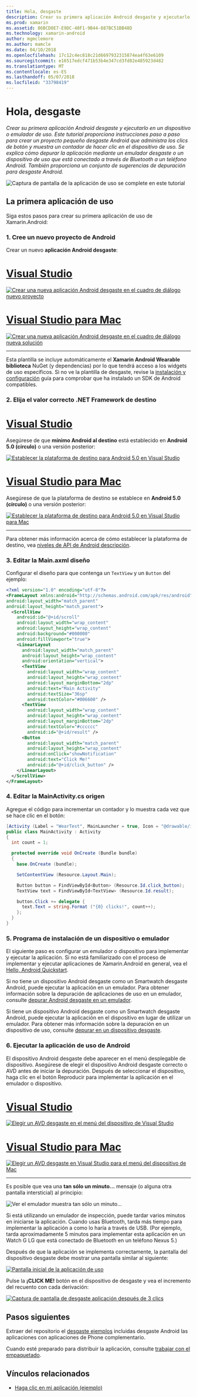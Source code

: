 ```yaml
---
title: Hola, desgaste
description: Crear su primera aplicación Android desgaste y ejecutarlo en un dispositivo o emulador de uso. Este tutorial proporciona instrucciones paso a paso para crear un proyecto pequeño desgaste Android que administra los clics de botón y muestra un contador de hacer clic en el dispositivo de uso. Se explica cómo depurar la aplicación mediante un emulador desgaste o un dispositivo de uso que está conectado a través de Bluetooth a un teléfono Android. También proporciona un conjunto de sugerencias de depuración para desgaste Android.
ms.prod: xamarin
ms.assetid: 86BCD0E7-E9DC-40F1-9B44-887BC51BB48D
ms.technology: xamarin-android
author: mgmclemore
ms.author: mamcle
ms.date: 04/10/2018
ms.openlocfilehash: 17c12c4ec818c21d6697932315874ea4f63e6109
ms.sourcegitcommit: e16517edcf471b53b4e347cd3fd82e485923d482
ms.translationtype: MT
ms.contentlocale: es-ES
ms.lasthandoff: 05/07/2018
ms.locfileid: "33798419"
---
```

# <a name="hello-wear"></a>Hola, desgaste

_Crear su primera aplicación Android desgaste y ejecutarlo en un dispositivo o emulador de uso. Este tutorial proporciona instrucciones paso a paso para crear un proyecto pequeño desgaste Android que administra los clics de botón y muestra un contador de hacer clic en el dispositivo de uso. Se explica cómo depurar la aplicación mediante un emulador desgaste o un dispositivo de uso que está conectado a través de Bluetooth a un teléfono Android. También proporciona un conjunto de sugerencias de depuración para desgaste Android._

![Captura de pantalla de la aplicación de uso se complete en este tutorial](hello-wear-images/example.png)

## <a name="your-first-wear-app"></a>La primera aplicación de uso

Siga estos pasos para crear su primera aplicación de uso de Xamarin.Android:

### <a name="1-create-a-new-android-project"></a>1. Cree un nuevo proyecto de Android

Crear un nuevo **aplicación Android desgaste**:

# <a name="visual-studiotabvswin"></a>[Visual Studio](#tab/vswin)

[![Crear una nueva aplicación Android desgaste en el cuadro de diálogo nuevo proyecto](hello-wear-images/vs/new-solution-sml.w157.png)](hello-wear-images/vs/new-solution.w157.png#lightbox)

# <a name="visual-studio-for-mactabvsmac"></a>[Visual Studio para Mac](#tab/vsmac)

[![Crear una nueva aplicación Android desgaste en el cuadro de diálogo nueva solución](hello-wear-images/xs/new-solution-sml.png)](hello-wear-images/xs/new-solution.png#lightbox)

-----


Esta plantilla se incluye automáticamente el **Xamarin Android Wearable biblioteca** NuGet (y dependencias) por lo que tendrá acceso a los widgets de uso específicos. Si no ve la plantilla de desgaste, revise la [instalación y configuración](~/android/wear/get-started/installation.md) guía para comprobar que ha instalado un SDK de Android compatibles. 

### <a name="2-choose-the-correct-target-framework"></a>2. Elija el valor correcto **.NET Framework de destino**

# <a name="visual-studiotabvswin"></a>[Visual Studio](#tab/vswin)

Asegúrese de que **mínimo Android al destino** está establecido en **Android 5.0 (círculo)** o una versión posterior: 

[![Establecer la plataforma de destino para Android 5.0 en Visual Studio](hello-wear-images/vs/target-framework-sml.png)](hello-wear-images/vs/target-framework.png#lightbox)

# <a name="visual-studio-for-mactabvsmac"></a>[Visual Studio para Mac](#tab/vsmac)

Asegúrese de que la plataforma de destino se establece en **Android 5.0 (círculo)** o una versión posterior:

[![Establecer la plataforma de destino para Android 5.0 en Visual Studio para Mac](hello-wear-images/xs/target-framework-sml.png)](hello-wear-images/xs/target-framework.png#lightbox)

-----

Para obtener más información acerca de cómo establecer la plataforma de destino, vea [niveles de API de Android descripción](~/android/app-fundamentals/android-api-levels.md).


### <a name="3-edit-the-mainaxml-layout"></a>3. Editar la **Main.axml** diseño

Configurar el diseño para que contenga un `TextView` y un `Button` del ejemplo: 

```xml
<?xml version="1.0" encoding="utf-8"?>
<FrameLayout xmlns:android="http://schemas.android.com/apk/res/android"
android:layout_width="match_parent"
android:layout_height="match_parent">
  <ScrollView
    android:id="@+id/scroll"
    android:layout_width="wrap_content"
    android:layout_height="wrap_content"
    android:background="#000000"
    android:fillViewport="true">
    <LinearLayout
      android:layout_width="match_parent"
      android:layout_height="wrap_content"
      android:orientation="vertical">
      <TextView
        android:layout_width="wrap_content"
        android:layout_height="wrap_content"
        android:layout_marginBottom="2dp"
        android:text="Main Activity"
        android:textSize="36sp"
        android:textColor="#006600" />
      <TextView
        android:layout_width="wrap_content"
        android:layout_height="wrap_content"
        android:layout_marginBottom="2dp"
        android:textColor="#cccccc"
        android:id="@+id/result" />
      <Button
        android:layout_width="match_parent"
        android:layout_height="wrap_content"
        android:onClick="showNotification"
        android:text="Click Me!"
        android:id="@+id/click_button" />
    </LinearLayout>
  </ScrollView>
</FrameLayout>
```

### <a name="4-edit-the-mainactivitycs-source"></a>4. Editar la **MainActivity.cs** origen

Agregue el código para incrementar un contador y lo muestra cada vez que se hace clic en el botón: 

```csharp
[Activity (Label = "WearTest", MainLauncher = true, Icon = "@drawable/icon")]
public class MainActivity : Activity
{
  int count = 1;

  protected override void OnCreate (Bundle bundle)
  {
    base.OnCreate (bundle);

    SetContentView (Resource.Layout.Main);

    Button button = FindViewById<Button> (Resource.Id.click_button);
    TextView text = FindViewById<TextView> (Resource.Id.result);

    button.Click += delegate {
      text.Text = string.Format ("{0} clicks!", count++);
    };
  }
}
```

### <a name="5-setup-an-emulator-or-device"></a>5. Programa de instalación de un dispositivo o emulador

El siguiente paso es configurar un emulador o dispositivo para implementar y ejecutar la aplicación. Si no está familiarizado con el proceso de implementar y ejecutar aplicaciones de Xamarin.Android en general, vea el [Hello, Android Quickstart](~/android/get-started/hello-android/hello-android-quickstart.md).

Si no tiene un dispositivo Android desgaste como un Smartwatch desgaste Android, puede ejecutar la aplicación en un emulador. Para obtener información sobre la depuración de aplicaciones de uso en un emulador, consulte [depurar Android desgaste en un emulador](~/android/wear/deploy-test/debug-on-emulator.md).

Si tiene un dispositivo Android desgaste como un Smartwatch desgaste Android, puede ejecutar la aplicación en el dispositivo en lugar de utilizar un emulador. Para obtener más información sobre la depuración en un dispositivo de uso, consulte [depurar en un dispositivo desgaste](~/android/wear/deploy-test/debug-on-device.md).


### <a name="6-run-the-android-wear-app"></a>6. Ejecutar la aplicación de uso de Android

El dispositivo Android desgaste debe aparecer en el menú desplegable de dispositivo. Asegúrese de elegir el dispositivo Android desgaste correcto o AVD antes de iniciar la depuración. Después de seleccionar el dispositivo, haga clic en el botón Reproducir para implementar la aplicación en el emulador o dispositivo.

# <a name="visual-studiotabvswin"></a>[Visual Studio](#tab/vswin)

[![Elegir un AVD desgaste en el menú del dispositivo de Visual Studio](hello-wear-images/vs/choose-wear-sim.png)](hello-wear-images/vs/choose-wear-sim.png#lightbox)

# <a name="visual-studio-for-mactabvsmac"></a>[Visual Studio para Mac](#tab/vsmac)

[![Elegir un AVD desgaste en Visual Studio para el menú del dispositivo de Mac](hello-wear-images/xs/choose-wear-sim.png)](hello-wear-images/xs/choose-wear-sim.png#lightbox)

-----

Es posible que vea una **tan sólo un minuto...**  mensaje (o alguna otra pantalla intersticial) al principio: 

![Ver el emulador muestra tan sólo un minuto...](hello-wear-images/please-wait.png)

Si está utilizando un emulador de inspección, puede tardar varios minutos en iniciarse la aplicación. Cuando usas Bluetooth, tarda más tiempo para implementar la aplicación a como lo haría a través de USB. (Por ejemplo, tarda aproximadamente 5 minutos para implementar esta aplicación en un Watch G LG que está conectado de Bluetooth en un teléfono Nexus 5.)

Después de que la aplicación se implementa correctamente, la pantalla del dispositivo desgaste debe mostrar una pantalla similar al siguiente:

[![Pantalla inicial de la aplicación de uso](hello-wear-images/mainactivity-screen.png)](hello-wear-images/mainactivity-screen.png#lightbox)

Pulse la **¡CLICK ME!** botón en el dispositivo de desgaste y vea el incremento del recuento con cada derivación:

[![Captura de pantalla de desgaste aplicación después de 3 clics](hello-wear-images/mainactivity-counts.png)](hello-wear-images/mainactivity-counts.png#lightbox)


## <a name="next-steps"></a>Pasos siguientes

Extraer del repositorio el [desgaste ejemplos](https://developer.xamarin.com/samples/android/Android%20Wear/) incluidas desgaste Android las aplicaciones con aplicaciones de Phone complementario.

Cuando esté preparado para distribuir la aplicación, consulte [trabajar con el empaquetado](~/android/wear/deploy-test/packaging.md).


## <a name="related-links"></a>Vínculos relacionados

- [Haga clic en mi aplicación (ejemplo)](https://developer.xamarin.com/samples/monodroid/wear/WearTest/)
